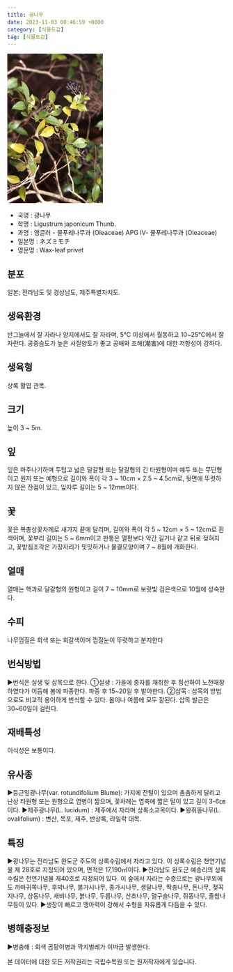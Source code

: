 ```yaml
---
title: 광나무
date: 2023-11-03 00:46:59 +0800
category: [식물도감]
tag: [식물도감]
---
```




![광나무](/assets/img/fileUpload/plants/basic/Oleaceae/Ligustrum/11065/1_th2.JPG)
- 국명 : 광나무
- 학명 : Ligustrum japonicum Thunb.
- 과명 : 앵글러 - 물푸레나무과 (Oleaceae) APG Ⅳ- 물푸레나무과 (Oleaceae)
- 일본명 : ネズミモチ
- 영문명 : Wax-leaf privet


## 분포
일본; 전라남도 및 경상남도, 제주특별자치도.
## 생육환경
반그늘에서 잘 자라나 양지에서도 잘 자라며, 5℃ 이상에서 월동하고 10~25℃에서 잘 자란다. 공중습도가 높은 사질양토가 좋고 공해와 조해(潮害)에 대한 저항성이 강하다.
## 생육형
상록 활엽 관목. 
## 크기
높이 3 ~ 5m.
## 잎
잎은 마주나기하며 두텁고 넓은 달걀형 또는 달걀형의 긴 타원형이며 예두 또는 무딘형이고 원저 또는 예형으로 길이와 폭이 각 3 ~ 10cm × 2.5 ~ 4.5cm로, 뒷면에 뚜렷하지 않은 잔점이 있고, 잎자루 길이는 5 ~ 12mm이다.
## 꽃
꽃은 복총상꽃차례로 새가지 끝에 달리며, 길이와 폭이 각 5 ~ 12cm × 5 ~ 12cm로 흰색이며, 꽃부리 길이는 5 ~ 6mm이고 판통은 열편보다 약간 길거나 같고 뒤로 젖혀지고, 꽃받침조각은 가장자리가 밋밋하거나 물결모양이며 7 ~ 8월에 개화한다.
## 열매
열매는 핵과로 달걀형의 원형이고 길이 7 ~ 10mm로 보랏빛 검은색으로 10월에 성숙한다.
## 수피
나무껍질은 회색 또는 회갈색이며 껍질눈이 뚜렷하고 분지한다
## 번식방법
▶번식은 실생 및 삽목으로 한다. 
①실생 : 가을에 종자를 채취한 후 정선하여 노천매장하였다가 이듬해 봄에 파종한다. 파종 후 15~20일 후 발아한다.
②삽목 : 삽목의 방법으로도 비교적 용이하게 번식할 수 있다. 봄이나 여름에 모두 잘된다. 삽목 발근은 30~60일이 걸린다.
## 재배특성
이식성은 보통이다.
## 유사종
▶둥근잎광나무(var. rotundifolium Blume): 가지에 잔털이 있으며 촘촘하게 달리고 난상 타원형 또는 원형으로 엽병이 짧으며, 꽃차례는 엽축에 짧은 털이 있고 길이 3-6㎝이다.
▶제주광나무(L. lucidum) : 제주에서 자라며 상록소교목이다.
▶왕쥐똥나무(L. ovalifolium) : 변산, 목포, 제주, 반상록, 라일락 대목.
## 특징
▶광나무는 전라남도 완도군 주도의 상록수림에서 자라고 있다.  이 상록수림은 쳔연기념물 제 28호로 지정되어 있으며, 면적은 17,190㎡이다.
▶전라남도 완도군 예송리의 상록수림은 천연기념물 제40호로 지정되어 있다.  이 숲에서 자라는 수종으로는 광나무외에도 까마귀쪽나무, 후박나무, 붉가시나무, 종가시나무, 생달나무, 딱총나무, 돈나무, 젖꼭지나무, 상동나무, 새비나무, 붉나무, 두릅나무, 산초나무, 멀구슬나무, 쥐똥나무, 졸참나무등이 있다.
▶생장이 빠르고 맹아력이 강해서 수형을 자유롭게 다듬을 수 있다.
## 병해충정보
▶병충해 : 회색 곰팡이병과 깍지벌레가 이따금 발생한다.






본 데이터에 대한 모든 저작권리는 국립수목원 또는 원저작자에게 있습니다.
